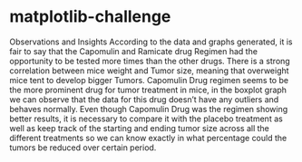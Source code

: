 # matplotlib-challenge
Observations and Insights
According to the data and graphs generated, it is fair to say that the Capomulin and Ramicate drug Regimen had the opportunity to be tested more times than the other drugs.
There is a strong correlation between mice weight and Tumor size, meaning that overweight mice tent to develop bigger Tumors.
Capomulin Drug regimen seems to be the more prominent drug for tumor treatment in mice, in the boxplot graph we can observe that the data for this drug doesn’t have any outliers and behaves normally.
Even though Capomulin Drug was the regimen showing better results, it is necessary to compare it with the placebo treatment as well as keep track of the starting and ending tumor size across all the different treatments so we can know exactly in what percentage could the tumors be reduced over certain period.
